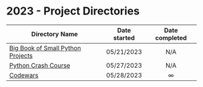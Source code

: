 # 2023 - Project Directories

| Directory Name                                                          | Date started | Date completed  |
|-------------------------------------------------------------------------|:------------:|:---------------:|
| [Big Book of Small Python Projects](big_book_of_small_python_projects/) |  05/21/2023  |       N/A       |
| [Python Crash Course](python_crash_course/)                             |  05/27/2023  |       N/A       |
| [Codewars](codewars/)                                                   |  05/28/2023  |        ∞        |




